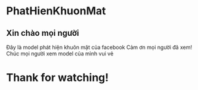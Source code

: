 # PhatHienKhuonMat
## Xin chào mọi người
Đây là model phát hiện khuôn mặt của facebook 
Cảm ơn mọi người đã xem! Chúc mọi người xem model của mình vui vẻ
# Thank for watching!
